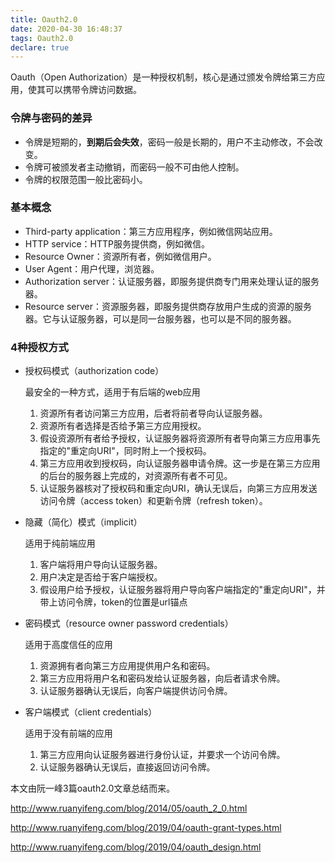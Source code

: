 ```yaml
---
title: Oauth2.0
date: 2020-04-30 16:48:37
tags: Oauth2.0
declare: true
---
```

Oauth（Open Authorization）是一种授权机制，核心是通过颁发令牌给第三方应用，使其可以携带令牌访问数据。

### 令牌与密码的差异

+ 令牌是短期的，**到期后会失效**，密码一般是长期的，用户不主动修改，不会改变。
+ 令牌可被颁发者主动撤销，而密码一般不可由他人控制。
+ 令牌的权限范围一般比密码小。

<!-- more -->

### 基本概念

+ Third-party application：第三方应用程序，例如微信网站应用。
+ HTTP service：HTTP服务提供商，例如微信。
+ Resource Owner：资源所有者，例如微信用户。
+ User Agent：用户代理，浏览器。
+ Authorization server：认证服务器，即服务提供商专门用来处理认证的服务器。
+ Resource server：资源服务器，即服务提供商存放用户生成的资源的服务器。它与认证服务器，可以是同一台服务器，也可以是不同的服务器。

### 4种授权方式

+ 授权码模式（authorization code）

  最安全的一种方式，适用于有后端的web应用

  1. 资源所有者访问第三方应用，后者将前者导向认证服务器。
  2. 资源所有者选择是否给予第三方应用授权。
  3. 假设资源所有者给予授权，认证服务器将资源所有者导向第三方应用事先指定的"重定向URI"，同时附上一个授权码。
  4. 第三方应用收到授权码，向认证服务器申请令牌。这一步是在第三方应用的后台的服务器上完成的，对资源所有者不可见。
  5. 认证服务器核对了授权码和重定向URI，确认无误后，向第三方应用发送访问令牌（access token）和更新令牌（refresh token）。

+ 隐藏（简化）模式（implicit）

  适用于纯前端应用
  
  1. 客户端将用户导向认证服务器。
  2. 用户决定是否给于客户端授权。
  3. 假设用户给予授权，认证服务器将用户导向客户端指定的"重定向URI"，并带上访问令牌，token的位置是url锚点

+ 密码模式（resource owner password credentials）

  适用于高度信任的应用

  1. 资源拥有者向第三方应用提供用户名和密码。
  2. 第三方应用将用户名和密码发给认证服务器，向后者请求令牌。
  3. 认证服务器确认无误后，向客户端提供访问令牌。

+ 客户端模式（client credentials）

  适用于没有前端的应用

  1. 第三方应用向认证服务器进行身份认证，并要求一个访问令牌。
  2. 认证服务器确认无误后，直接返回访问令牌。




本文由阮一峰3篇oauth2.0文章总结而来。

http://www.ruanyifeng.com/blog/2014/05/oauth_2_0.html

http://www.ruanyifeng.com/blog/2019/04/oauth-grant-types.html

http://www.ruanyifeng.com/blog/2019/04/oauth_design.html